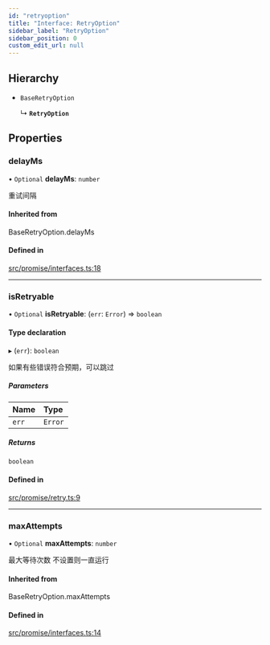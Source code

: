 ```yaml
---
id: "retryoption"
title: "Interface: RetryOption"
sidebar_label: "RetryOption"
sidebar_position: 0
custom_edit_url: null
---
```


## Hierarchy

- `BaseRetryOption`

  ↳ **`RetryOption`**

## Properties

### delayMs

• `Optional` **delayMs**: `number`

重试间隔

#### Inherited from

BaseRetryOption.delayMs

#### Defined in

[src/promise/interfaces.ts:18](https://github.com/planjs/utils/blob/784afab/src/promise/interfaces.ts#L18)

___

### isRetryable

• `Optional` **isRetryable**: (`err`: `Error`) => `boolean`

#### Type declaration

▸ (`err`): `boolean`

如果有些错误符合预期，可以跳过

##### Parameters

| Name | Type |
| :------ | :------ |
| `err` | `Error` |

##### Returns

`boolean`

#### Defined in

[src/promise/retry.ts:9](https://github.com/planjs/utils/blob/784afab/src/promise/retry.ts#L9)

___

### maxAttempts

• `Optional` **maxAttempts**: `number`

最大等待次数
不设置则一直运行

#### Inherited from

BaseRetryOption.maxAttempts

#### Defined in

[src/promise/interfaces.ts:14](https://github.com/planjs/utils/blob/784afab/src/promise/interfaces.ts#L14)
